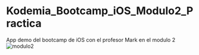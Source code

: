 # Kodemia_Bootcamp_iOS_Modulo2_Practica
App demo del bootcamp de iOS con el profesor Mark en el modulo 2
![modulo2](https://github.com/danielmateos14/Kodemia_Bootcamp_iOS_Modulo2_Practica/assets/62978829/3750a7a1-9407-40ab-8fd5-02412baf2632)
